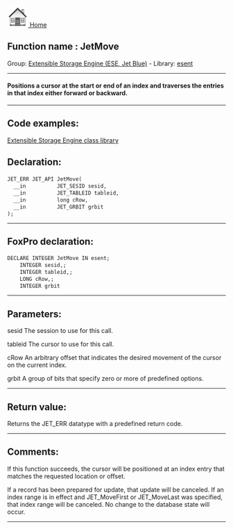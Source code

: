 [<img src="../../images/home.png"> Home ](https://github.com/VFPX/Win32API)  

## Function name : JetMove
Group: [Extensible Storage Engine (ESE, Jet Blue)](../../functions_group.md#Extensible_Storage_Engine_(ESE,_Jet_Blue))  -  Library: [esent](../../libraries.md#esent)  
***  


#### Positions a cursor at the start or end of an index and traverses the entries in that index either forward or backward.
***  


## Code examples:
[Extensible Storage Engine class library](../../samples/sample_532.md)  

## Declaration:
```foxpro  
JET_ERR JET_API JetMove(
  __in          JET_SESID sesid,
  __in          JET_TABLEID tableid,
  __in          long cRow,
  __in          JET_GRBIT grbit
);  
```  
***  


## FoxPro declaration:
```foxpro  
DECLARE INTEGER JetMove IN esent;
	INTEGER sesid,;
	INTEGER tableid,;
	LONG cRow,;
	INTEGER grbit  
```  
***  


## Parameters:
sesid 
The session to use for this call.

tableid 
The cursor to use for this call.

cRow 
An arbitrary offset that indicates the desired movement of the cursor on the current index.

grbit 
A group of bits that specify zero or more of predefined options.

  
***  


## Return value:
Returns the JET_ERR datatype with a predefined return code.  
***  


## Comments:
If this function succeeds, the cursor will be positioned at an index entry that matches the requested location or offset.   
  
If a record has been prepared for update, that update will be canceled. If an index range is in effect and JET_MoveFirst or JET_MoveLast was specified, that index range will be canceled. No change to the database state will occur.   
  
***  

